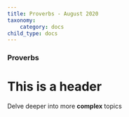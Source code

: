 ```yaml
---
title: Proverbs - August 2020
taxonomy:
    category: docs
child_type: docs
---
```


### Proverbs

# This is a header

Delve deeper into more **complex** topics
